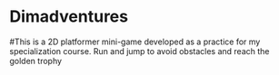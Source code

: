 # Dimadventures
#This is a 2D platformer mini-game developed as a practice for my specialization course. Run and jump to avoid obstacles and reach the golden trophy